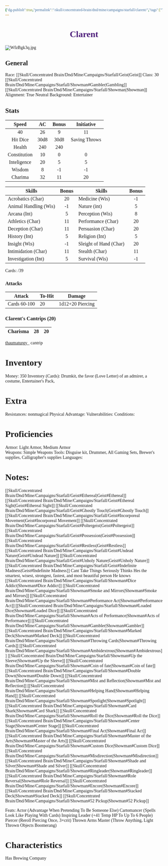 ```yaml
---
{"dg-publish":true,"permalink":"/skull/concentrated-brain/dnd/mine/campaigns/starfall/clarent/","tags":["Tagless"],"noteIcon":""}
---
```


<style id="Force_Custom_Fonts" type="text/css">@font-face{font-style:normal;font-family:"Merriweather";src:local("Merriweather")}@font-face{font-style:bolder;font-family:"Merriweather";src:local("Merriweather")}@font-face{font-style:normal;font-family:"Merriweather";src:local("Merriweather");unicode-range:U+0-FF,U+2E80-9FFF,U+F900-FAFF,U+FE30-FE4F,U+20000-2FA1F}@font-face{font-style:bolder;font-family:"Merriweather";src:local("Merriweather");unicode-range:U+0-FF,U+2E80-9FFF,U+F900-FAFF,U+FE30-FE4F,U+20000-2FA1F}@font-face{font-style:normal;font-family:"Merriweather";src:local("Merriweather");unicode-range:U+0-FF}@font-face{font-style:bolder;font-family:"Merriweather";src:local("Merriweather");unicode-range:U+0-FF}:not(pre):not(code):not(textarea):not(tt):not(kbd):not(samp):not(var){font-family:"Merriweather"!important}pre,code,textarea,tt,kbd,samp,var{font-family:monospace!important}pre *,code *,textarea *,tt *,kbd *,samp *,var *{font-family:monospace!important}</style>


# <center><span style="color:#4e1f7b">Clarent </span></center>
![WfzBgk3q.jpg](/img/user/images/WfzBgk3q.jpg)



## General
 Race: [[Skull/Concentrated Brain/Dnd/Mine/Campaigns/Starfall/Geist\|Geist]]
 Class: 30 [[Skull/Concentrated Brain/Dnd/Mine/Campaigns/Starfall/Showman#Gambler\|Gambling]] [[Skull/Concentrated Brain/Dnd/Mine/Campaigns/Starfall/Showman\|Showman]]
 Alignment: True Neutral 
 Background: Entertainer


## Stats

|    Speed     | AC  | Bonus |  Initiative   |
| :----------: | :-: | :---: | :-----------: |
|      40      |  26   |   9    |     11          |
|   Hit Dice   |  30d8   |  30d8    | Saving Throws |
|    Health    |  240   |  240     |               |
| Constitution |  10   |  0     |    0          |
| Inteligence  | 20    |   5    |         5      |
|    Wisdom    |   8 |     -1  |       -1       |
|   Charima    |  32  |     11  |     20          |

| Skills                | Bonus | Skills                | Bonus |
| --------------------- | :---: | --------------------- | :---: |
| Acrobatics (Char)      |    20   | Medicine (Wis)        |  -1    |
| Animal Handling (Wis) |   -1    | Nature (int)          |  5     |
| Arcana (Int)          |    5   | Perception (Wis)      |  8     |
| Athletics (Char)       |  11     | Performance (Char)    | 20      |
| Deception (Char)      |     11 | Persuasion (Char)     |   20    |
| History (Int)         |     5  | Religion (Int)        |  5     |
| Insight (Wis)         |   -1    | Sleight of Hand (Char) |    20   |
| Intimidation (Char)   |      11 | Stealth (Char)         |   11    |
| Investigation (Int)   |      5 | Survival (Wis)        |   -1    |

Cards: /39
### Attacks

| Attack | To-Hit | Damage |
| ------ | ------ | ------ |
|   Cards  60-100   |    20    |  1d12+20 Piercing      |

### Clarent's Cantrips (20)

| Charisma |   28  |   20  |
| ------------ | --- | --- |
 
 [thaumaturgy](https://www.dandwiki.com/wiki/5e_SRD:Thaumaturgy "5e SRD:Thaumaturgy")_ cantrip
# Inventory

Money: 350
Inventory (Cards): Drumkit, the favor (Love Letter) of an admirer, a costume, Entertainer's Pack,
# Extra
Resistances: nonmagical Physical
Advantage: 
Vulnerabilities: 
Conditions: 
  

# Proficiencies
		
Armor:  Light Armor, Medium Armor  
Weapons: Simple Weapons
Tools: Disguise kit, Drummer, All Gaming Sets, Brewer's supplies, Calligrapher's supplies
Languages: 

# Notes: 
[[Skull/Concentrated Brain/Dnd/Mine/Campaigns/Starfall/Geist#Ethereal\|Geist#Ethereal]]
[[Skull/Concentrated Brain/Dnd/Mine/Campaigns/Starfall/Geist#Ethereal Sight\|Geist#Ethereal Sight]]
[[Skull/Concentrated Brain/Dnd/Mine/Campaigns/Starfall/Geist#Ghostly Touch\|Geist#Ghostly Touch]]
[[Skull/Concentrated Brain/Dnd/Mine/Campaigns/Starfall/Geist#Incorporeal Movement\|Geist#Incorporeal Movement]]
[[Skull/Concentrated Brain/Dnd/Mine/Campaigns/Starfall/Geist#Poltergeist\|Geist#Poltergeist]]
[[Skull/Concentrated Brain/Dnd/Mine/Campaigns/Starfall/Geist#Possession\|Geist#Possession]]
[[Skull/Concentrated Brain/Dnd/Mine/Campaigns/Starfall/Geist#Restless\|Geist#Restless]]
[[Skull/Concentrated Brain/Dnd/Mine/Campaigns/Starfall/Geist#Undead Nature\|Geist#Undead Nature]]
[[Skull/Concentrated Brain/Dnd/Mine/Campaigns/Starfall/Geist#Unholy Nature\|Geist#Unholy Nature]]
[[Skull/Concentrated Brain/Dnd/Mine/Campaigns/Starfall/Geist#Indefinite Madness\|Geist#Indefinite Madness]]
	Cant Take Things Seriously
	Thinks Hes the smartest, wisest, strongest, fastest, and most beautiful person He knows
[[Skull/Concentrated Brain/Dnd/Mine/Campaigns/Starfall/Showman#Dice Addict\|Showman#Dice Addict]]
[[Skull/Concentrated Brain/Dnd/Mine/Campaigns/Starfall/Showman#Smoke and Mirrors\|Showman#Smoke and Mirrors]]
[[Skull/Concentrated Brain/Dnd/Mine/Campaigns/Starfall/Showman#Performance Act\|Showman#Performance Act]]
[[Skull/Concentrated Brain/Dnd/Mine/Campaigns/Starfall/Showman#Loaded Dice\|Showman#Loaded Dice]]
[[Skull/Concentrated Brain/Dnd/Mine/Campaigns/Starfall/Showman#Acts of Performance\|Showman#Acts of Performance]]
	[[Skull/Concentrated Brain/Dnd/Mine/Campaigns/Starfall/Showman#Gambler\|Showman#Gambler]]
[[Skull/Concentrated Brain/Dnd/Mine/Campaigns/Starfall/Showman#Marked Deck\|Showman#Marked Deck]]
[[Skull/Concentrated Brain/Dnd/Mine/Campaigns/Starfall/Showman#Throwing Cards\|Showman#Throwing Cards]]
[[Skull/Concentrated Brain/Dnd/Mine/Campaigns/Starfall/Showman#Ambidextrous\|Showman#Ambidextrous]]
[[Skull/Concentrated Brain/Dnd/Mine/Campaigns/Starfall/Showman#Up the Sleeve\|Showman#Up the Sleeve]]
[[Skull/Concentrated Brain/Dnd/Mine/Campaigns/Starfall/Showman#Coin of fate\|Showman#Coin of fate]]
[[Skull/Concentrated Brain/Dnd/Mine/Campaigns/Starfall/Showman#Double Down\|Showman#Double Down]]
[[Skull/Concentrated Brain/Dnd/Mine/Campaigns/Starfall/Showman#Mist and Reflection\|Showman#Mist and Reflection]]
[[Skull/Concentrated Brain/Dnd/Mine/Campaigns/Starfall/Showman#Helping Hand\|Showman#Helping Hand]]
[[Skull/Concentrated Brain/Dnd/Mine/Campaigns/Starfall/Showman#Spotlight\|Showman#Spotlight]]
[[Skull/Concentrated Brain/Dnd/Mine/Campaigns/Starfall/Showman#Card Shark\|Showman#Card Shark]]
[[Skull/Concentrated Brain/Dnd/Mine/Campaigns/Starfall/Showman#Roll the Dice\|Showman#Roll the Dice]]
[[Skull/Concentrated Brain/Dnd/Mine/Campaigns/Starfall/Showman#Center Stage\|Showman#Center Stage]]
[[Skull/Concentrated Brain/Dnd/Mine/Campaigns/Starfall/Showman#Final Act\|Showman#Final Act]]
[[Skull/Concentrated Brain/Dnd/Mine/Campaigns/Starfall/Showman#Master of the Arts\|Showman#Master of the Arts]]
[[Skull/Concentrated Brain/Dnd/Mine/Campaigns/Starfall/Showman#Custom Dice\|Showman#Custom Dice]]
[[Skull/Concentrated Brain/Dnd/Mine/Campaigns/Starfall/Showman#Misdirection\|Showman#Misdirection]]
[[Skull/Concentrated Brain/Dnd/Mine/Campaigns/Starfall/Showman#Shade and Silver\|Showman#Shade and Silver]]
[[Skull/Concentrated Brain/Dnd/Mine/Campaigns/Starfall/Showman#Ringleader\|Showman#Ringleader]]
[[Skull/Concentrated Brain/Dnd/Mine/Campaigns/Starfall/Showman#Role Reversal\|Showman#Role Reversal]]
[[Skull/Concentrated Brain/Dnd/Mine/Campaigns/Starfall/Showman#Encore\|Showman#Encore]]
[[Skull/Concentrated Brain/Dnd/Mine/Campaigns/Starfall/Showman#Stacked Deck\|Showman#Stacked Deck]]
[[Skull/Concentrated Brain/Dnd/Mine/Campaigns/Starfall/Showman#52 Pickup\|Showman#52 Pickup]]

Feats:
Actor 
	(Advantage When Pretending To Be Someone Else)
Cartomancer
	(Spells Look Like Playing With Cards)
Inspiring Leader
	(+41 Temp HP To Up To 6 People)
Piercer
	(Reroll Piercing Once, 3×crit)
Thrown Arms Master
	(Throw Anything, Light Thrown Objects Boomerang)

# Characteristics 

Has Brewing Company